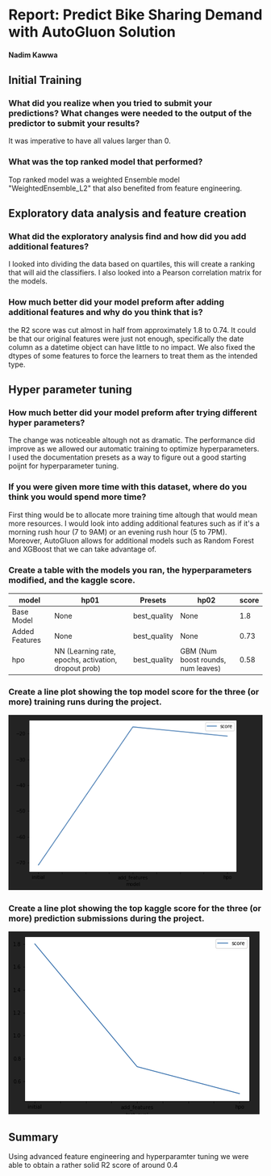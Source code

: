 # Report: Predict Bike Sharing Demand with AutoGluon Solution
#### Nadim Kawwa

## Initial Training
### What did you realize when you tried to submit your predictions? What changes were needed to the output of the predictor to submit your results?
It was imperative to have all values larger than 0.

### What was the top ranked model that performed?
Top ranked model was a weighted Ensemble model "WeightedEnsemble_L2" that also benefited from feature engineering.

## Exploratory data analysis and feature creation
### What did the exploratory analysis find and how did you add additional features?
I looked into dividing the data based on quartiles, this will create a ranking that will aid the classifiers. I also looked into a Pearson correlation matrix for the models.

### How much better did your model preform after adding additional features and why do you think that is?
the R2 score was cut almost in half from approximately 1.8 to 0.74. It could be that our original features were just not enough, specifically the date column as a datetime object can have little to no impact. We also fixed the dtypes of some features to force the learners to treat them as the intended type.

## Hyper parameter tuning
### How much better did your model preform after trying different hyper parameters?
The change was noticeable altough not as dramatic. The performance did improve as we allowed our automatic training to optimize hyperparameters. I used the documentation presets as a way to figure out a good starting poijnt for hyperparameter tuning.

### If you were given more time with this dataset, where do you think you would spend more time?
First thing would be to allocate more training time altough that would mean more resources. I would look into adding additional features such as if it's a morning rush hour (7 to 9AM) or an evening rush hour (5 to 7PM). Moreover, AutoGluon allows for additional models such as Random Forest and XGBoost that we can take advantage of.

### Create a table with the models you ran, the hyperparameters modified, and the kaggle score.
|model|hp01|Presets|hp02|score|
|--|--|--|--|--|
|Base Model|None|best_quality|None|1.8|
|Added Features|None|best_quality|None|0.73|
|hpo|NN (Learning rate, epochs, activation, dropout prob)|best_quality|GBM (Num boost rounds, num leaves) |0.58|


### Create a line plot showing the top model score for the three (or more) training runs during the project.


![model_train_score.png](img/model_train_score.png)

### Create a line plot showing the top kaggle score for the three (or more) prediction submissions during the project.


![model_test_score.png](img/model_test_score.png)

## Summary
Using advanced feature engineering and hyperparamter tuning we were able to obtain a rather solid R2 score of around 0.4
